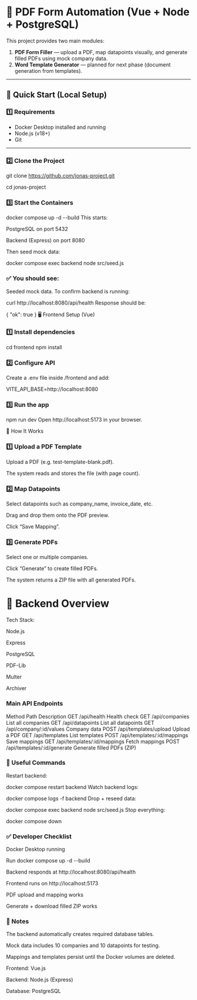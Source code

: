 # 🧩 PDF Form Automation (Vue + Node + PostgreSQL)

This project provides two main modules:
1. **PDF Form Filler** — upload a PDF, map datapoints visually, and generate filled PDFs using mock company data.  
2. **Word Template Generator** — planned for next phase (document generation from templates).

---

## 🚀 Quick Start (Local Setup)

### 1️⃣ Requirements
- Docker Desktop installed and running  
- Node.js (v18+)  
- Git  

---

### 2️⃣ Clone the Project

git clone https://github.com/jonas-project.git

cd jonas-project


### 3️⃣ Start the Containers

docker compose up -d --build
This starts:

PostgreSQL on port 5432

Backend (Express) on port 8080

Then seed mock data:

docker compose exec backend node src/seed.js

### ✅ You should see:

Seeded mock data.
To confirm backend is running:

curl http://localhost:8080/api/health
Response should be:

{ "ok": true }
🖥 Frontend Setup (Vue)
### 1️⃣ Install dependencies
cd frontend
npm install
### 2️⃣ Configure API
Create a .env file inside /frontend and add:

VITE_API_BASE=http://localhost:8080
### 3️⃣ Run the app
npm run dev
Open http://localhost:5173 in your browser.

🧠 How It Works
### 1️⃣ Upload a PDF Template
Upload a PDF (e.g. test-template-blank.pdf).

The system reads and stores the file (with page count).

### 2️⃣ Map Datapoints
Select datapoints such as company_name, invoice_date, etc.

Drag and drop them onto the PDF preview.

Click “Save Mapping”.

### 3️⃣ Generate PDFs
Select one or multiple companies.

Click “Generate” to create filled PDFs.

The system returns a ZIP file with all generated PDFs.

# 🧩 Backend Overview

Tech Stack:

Node.js

Express

PostgreSQL

PDF-Lib

Multer

Archiver

### Main API Endpoints
Method	Path	Description
GET	/api/health	Health check
GET	/api/companies	List all companies
GET	/api/datapoints	List all datapoints
GET	/api/company/:id/values	Company data
POST	/api/templates/upload	Upload a PDF
GET	/api/templates	List templates
POST	/api/templates/:id/mappings	Save mappings
GET	/api/templates/:id/mappings	Fetch mappings
POST	/api/templates/:id/generate	Generate filled PDFs (ZIP)

### 🧰 Useful Commands
Restart backend:

docker compose restart backend
Watch backend logs:

docker compose logs -f backend
Drop + reseed data:

docker compose exec backend node src/seed.js
Stop everything:

docker compose down

### ✅ Developer Checklist
 Docker Desktop running

 Run docker compose up -d --build

 Backend responds at http://localhost:8080/api/health

 Frontend runs on http://localhost:5173

 PDF upload and mapping works

 Generate + download filled ZIP works

### 🧾 Notes
The backend automatically creates required database tables.

Mock data includes 10 companies and 10 datapoints for testing.

Mappings and templates persist until the Docker volumes are deleted.


Frontend: Vue.js

Backend: Node.js (Express)

Database: PostgreSQL

